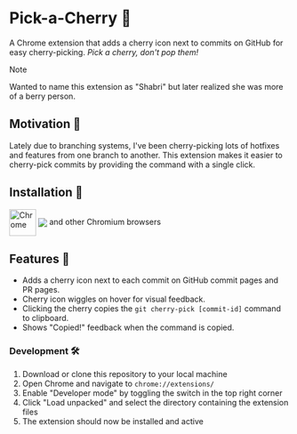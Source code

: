 # Pick-a-Cherry 🍒

A Chrome extension that adds a cherry icon next to commits on GitHub for easy cherry-picking. _Pick a cherry, don't pop them!_

> [!NOTE]  
> Wanted to name this extension as "Shabri" but later realized she was more of a berry person.

## Motivation 🤔

Lately due to branching systems, I've been cherry-picking lots of hotfixes and features from one branch to another. This extension makes it easier to cherry-pick commits by providing the command with a single click.

## Installation 🚀

[link-chrome]: https://chrome.google.com/webstore/detail/pdbnnigeceanokfkdombfhoebgobkfhc 'Version published on Chrome Web Store'

[<img src="https://raw.githubusercontent.com/alrra/browser-logos/90fdf03c/src/chrome/chrome.svg" width="48" alt="Chrome" valign="middle">][link-chrome] [<img valign="middle" src="https://img.shields.io/chrome-web-store/v/pdbnnigeceanokfkdombfhoebgobkfhc.svg?label=%20">][link-chrome] and other Chromium browsers

## Features 🌟

- Adds a cherry icon next to each commit on GitHub commit pages and PR pages.
- Cherry icon wiggles on hover for visual feedback.
- Clicking the cherry copies the `git cherry-pick [commit-id]` command to clipboard.
- Shows "Copied!" feedback when the command is copied.

### Development 🛠️

1. Download or clone this repository to your local machine
2. Open Chrome and navigate to `chrome://extensions/`
3. Enable "Developer mode" by toggling the switch in the top right corner
4. Click "Load unpacked" and select the directory containing the extension files
5. The extension should now be installed and active
